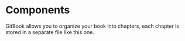 # Components

GitBook allows you to organize your book into chapters, each chapter is stored in a separate file like this one.

